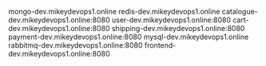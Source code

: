 mongo-dev.mikeydevops1.online
redis-dev.mikeydevops1.online
catalogue-dev.mikeydevops1.online:8080
user-dev.mikeydevops1.online:8080
cart-dev.mikeydevops1.online:8080
shipping-dev.mikeydevops1.online:8080
payment-dev.mikeydevops1.online:8080
mysql-dev.mikeydevops1.online
rabbitmq-dev.mikeydevops1.online:8080
frontend-dev.mikeydevops1.online:8080